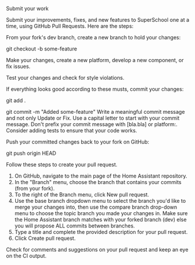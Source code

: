 Submit your work

Submit your improvements, fixes, and new features to SuperSchool one at a time, using GitHub Pull Requests. Here are the steps:

From your fork's dev branch, create a new branch to hold your changes:

  git checkout -b some-feature

Make your changes, create a new platform, develop a new component, or fix issues.

Test your changes and check for style violations.

If everything looks good according to these musts, commit your changes:

  git add .

  git commit -m "Added some-feature"
      Write a meaningful commit message and not only Update or Fix.
      Use a capital letter to start with your commit message.
      Don't prefix your commit message with [bla.bla] or platform:.
      Consider adding tests to ensure that your code works.

Push your committed changes back to your fork on GitHub:

  git push origin HEAD

Follow these steps to create your pull request.
1. On GitHub, navigate to the main page of the Home Assistant repository.
2. In the "Branch" menu, choose the branch that contains your commits (from your fork).
3. To the right of the Branch menu, click New pull request.
4. Use the base branch dropdown menu to select the branch you'd like to merge your changes into, then use the compare branch drop-down menu to choose the topic branch you made your changes in. Make sure the Home Assistant branch matches with your forked branch (dev) else you will propose ALL commits between branches.
5. Type a title and complete the provided description for your pull request.
6. Click Create pull request.

Check for comments and suggestions on your pull request and keep an eye on the CI output.
